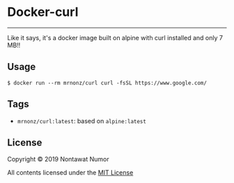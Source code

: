 # Docker-curl
---
Like it says, it's a docker image built on alpine with curl installed and only 7 MB!!

## Usage

```console
$ docker run --rm mrnonz/curl curl -fsSL https://www.google.com/
```

## Tags

* `mrnonz/curl:latest`: based on `alpine:latest`

## License

Copyright © 2019 Nontawat Numor

All contents licensed under the [MIT License](LICENSE)